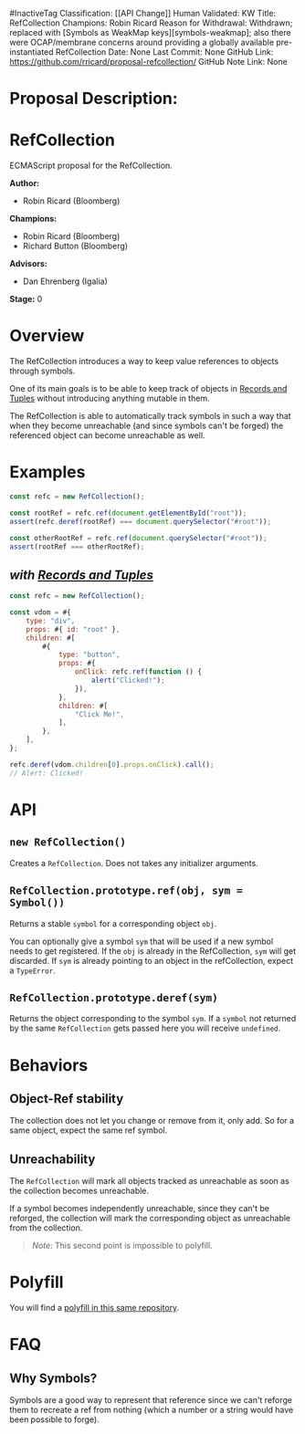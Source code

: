 #InactiveTag
Classification: [[API Change]]
Human Validated: KW
Title: RefCollection
Champions: Robin Ricard
Reason for Withdrawal: Withdrawn; replaced with [Symbols as WeakMap keys][symbols-weakmap]; also there were OCAP/membrane concerns around providing a globally available pre-instantiated RefCollection
Date: None
Last Commit: None
GitHub Link: https://github.com/rricard/proposal-refcollection/
GitHub Note Link: None

# Proposal Description:

# RefCollection

ECMAScript proposal for the RefCollection.

**Author:**

- Robin Ricard (Bloomberg)

**Champions:**

- Robin Ricard (Bloomberg)
- Richard Button (Bloomberg)

**Advisors:**

- Dan Ehrenberg (Igalia)

**Stage:** 0

# Overview

The RefCollection introduces a way to keep value references to objects through symbols.

One of its main goals is to be able to keep track of objects in [Records and Tuples][rt] without introducing anything mutable in them.

The RefCollection is able to automatically track symbols in such a way that when they become unreachable (and since symbols can't be forged) the referenced object can become unreachable as well.

# Examples

```js
const refc = new RefCollection();

const rootRef = refc.ref(document.getElementById("root"));
assert(refc.deref(rootRef) === document.querySelector("#root"));

const otherRootRef = refc.ref(document.querySelector("#root"));
assert(rootRef === otherRootRef);
```

## _with [Records and Tuples][rt]_

```js
const refc = new RefCollection();

const vdom = #{
    type: "div",
    props: #{ id: "root" },
    children: #[
        #{
            type: "button",
            props: #{
                onClick: refc.ref(function () {
                    alert("Clicked!");
                }),
            },
            children: #[
                "Click Me!",
            ],
        },
    ],
};

refc.deref(vdom.children[0].props.onClick).call();
// Alert: Clicked!
```

# API

## `new RefCollection()`

Creates a `RefCollection`. Does not takes any initializer arguments.

## `RefCollection.prototype.ref(obj, sym = Symbol())`

Returns a stable `symbol` for a corresponding object `obj`.

You can optionally give a symbol `sym` that will be used if a new symbol needs to get registered. If the `obj` is already in the RefCollection, `sym` will get discarded. If `sym` is already pointing to an object in the refCollection, expect a `TypeError`.

## `RefCollection.prototype.deref(sym)`

Returns the object corresponding to the symbol `sym`. If a `symbol` not returned by the same `RefCollection` gets passed here you will receive `undefined`.

# Behaviors

## Object-Ref stability

The collection does not let you change or remove from it, only add. So for a same object, expect the same ref symbol.

## Unreachability

The `RefCollection` will mark all objects tracked as unreachable as soon as the collection becomes unreachable.

If a symbol becomes independently unreachable, since they can't be reforged, the collection will mark the corresponding object as unreachable from the collection.

> _Note_: This second point is impossible to polyfill.

# Polyfill

You will find a [polyfill in this same repository][poly].

# FAQ

## Why Symbols?

Symbols are a good way to represent that reference since we can't reforge them to recreate a ref from nothing (which a number or a string would have been possible to forge). 

[rt]: https://github.com/tc39/proposal-record-tuple
[poly]: ./polyfill/refcoll.js